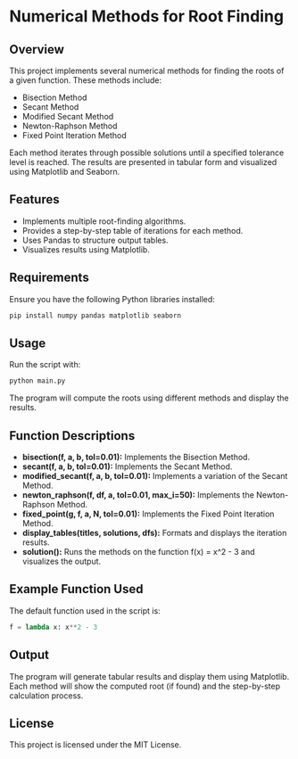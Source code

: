# Numerical Methods for Root Finding

## Overview
This project implements several numerical methods for finding the roots of a given function. These methods include:
- Bisection Method
- Secant Method
- Modified Secant Method
- Newton-Raphson Method
- Fixed Point Iteration Method

Each method iterates through possible solutions until a specified tolerance level is reached. The results are presented in tabular form and visualized using Matplotlib and Seaborn.

## Features
- Implements multiple root-finding algorithms.
- Provides a step-by-step table of iterations for each method.
- Uses Pandas to structure output tables.
- Visualizes results using Matplotlib.

## Requirements
Ensure you have the following Python libraries installed:
```bash
pip install numpy pandas matplotlib seaborn
```

## Usage
Run the script with:
```bash
python main.py
```
The program will compute the roots using different methods and display the results.

## Function Descriptions
- **bisection(f, a, b, tol=0.01):** Implements the Bisection Method.
- **secant(f, a, b, tol=0.01):** Implements the Secant Method.
- **modified_secant(f, a, b, tol=0.01):** Implements a variation of the Secant Method.
- **newton_raphson(f, df, a, tol=0.01, max_i=50):** Implements the Newton-Raphson Method.
- **fixed_point(g, f, a, N, tol=0.01):** Implements the Fixed Point Iteration Method.
- **display_tables(titles, solutions, dfs):** Formats and displays the iteration results.
- **solution():** Runs the methods on the function f(x) = x^2 - 3 and visualizes the output.

## Example Function Used
The default function used in the script is:
```python
f = lambda x: x**2 - 3
```

## Output
The program will generate tabular results and display them using Matplotlib. Each method will show the computed root (if found) and the step-by-step calculation process.

## License
This project is licensed under the MIT License.

